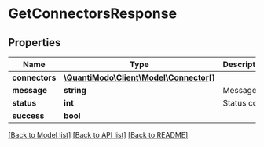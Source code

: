 # GetConnectorsResponse

## Properties
Name | Type | Description | Notes
------------ | ------------- | ------------- | -------------
**connectors** | [**\QuantiModo\Client\Model\Connector[]**](Connector.md) |  | [optional] 
**message** | **string** | Message | [optional] 
**status** | **int** | Status code | 
**success** | **bool** |  | 

[[Back to Model list]](../README.md#documentation-for-models) [[Back to API list]](../README.md#documentation-for-api-endpoints) [[Back to README]](../README.md)



